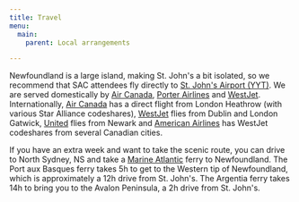 ```yaml
---
title: Travel
menu:
  main:
    parent: Local arrangements

---
```


Newfoundland is a large island, making St. John's a bit isolated,
so we recommend that SAC attendees fly directly to
[St. John's Airport (YYT)](http://stjohnsairport.com).
We are served domestically by
[Air Canada](https://www.aircanada.com),
[Porter Airlines](https://flyporter.com) and
[WestJet](https://www.westjet.com).
Internationally,
[Air Canada](https://www.aircanada.com) has a direct flight from London Heathrow
(with various Star Alliance codeshares),
[WestJet](https://www.westjet.com) flies from Dublin and London Gatwick,
[United](https://www.united.com) flies from Newark and
[American Airlines](https://www.aa.com) has WestJet codeshares from several
Canadian cities.

If you have an extra week and want to take the scenic route, you can drive to
North Sydney, NS and take a
[Marine Atlantic](http://www.marine-atlantic.ca/) ferry to Newfoundland.
The Port aux Basques ferry takes 5h to get to the Western tip of Newfoundland,
which is approximately a 12h drive from St. John's.
The Argentia ferry takes 14h to bring you to the Avalon Peninsula, a 2h drive
from St. John's.
